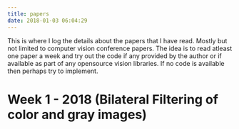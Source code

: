 ```yaml
---
title: papers
date: 2018-01-03 06:04:29
---
```



This is where I log the details about the papers that I have read. Mostly but not limited to computer vision conference papers. The idea is to read atleast one paper a week and try out the code if any provided by the author or if available as part of any opensource vision libraries. If no code is available then perhaps try to implement. 

# Week 1 - 2018 (Bilateral Filtering of color and gray images)
